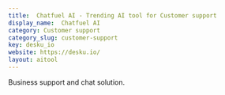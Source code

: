 ```yaml
---
title:  Chatfuel AI - Trending AI tool for Customer support
display_name:  Chatfuel AI
category: Customer support
category_slug: customer-support
key: desku_io
website: https://desku.io/
layout: aitool
---
```


Business support and chat solution.
